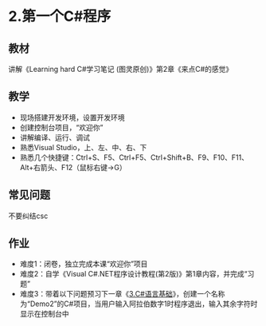 # 2.第一个C#程序

## 教材
讲解《Learning hard C#学习笔记 (图灵原创)》第2章《来点C#的感觉》

## 教学
- 现场搭建开发环境，设置开发环境
- 创建控制台项目，“欢迎你”
- 讲解编译、运行、调试
- 熟悉Visual Studio，上、左、中、右、下
- 熟悉几个快捷键：Ctrl+S、F5、Ctrl+F5、Ctrl+Shift+B、F9、F10、F11、Alt+右箭头、F12（鼠标右键->G）

## 常见问题
不要纠结csc

## 作业
- 难度1：闭卷，独立完成本课“欢迎你”项目
- 难度2：自学《Visual C#.NET程序设计教程(第2版)》第1章内容，并完成“习题”
- 难度3：带着以下问题预习下一章《[3.C#语言基础](../3.C%23语言基础/)》，创建一个名称为“Demo2”的C#项目，当用户输入阿拉伯数字1时程序退出，输入其余字符时显示在控制台中